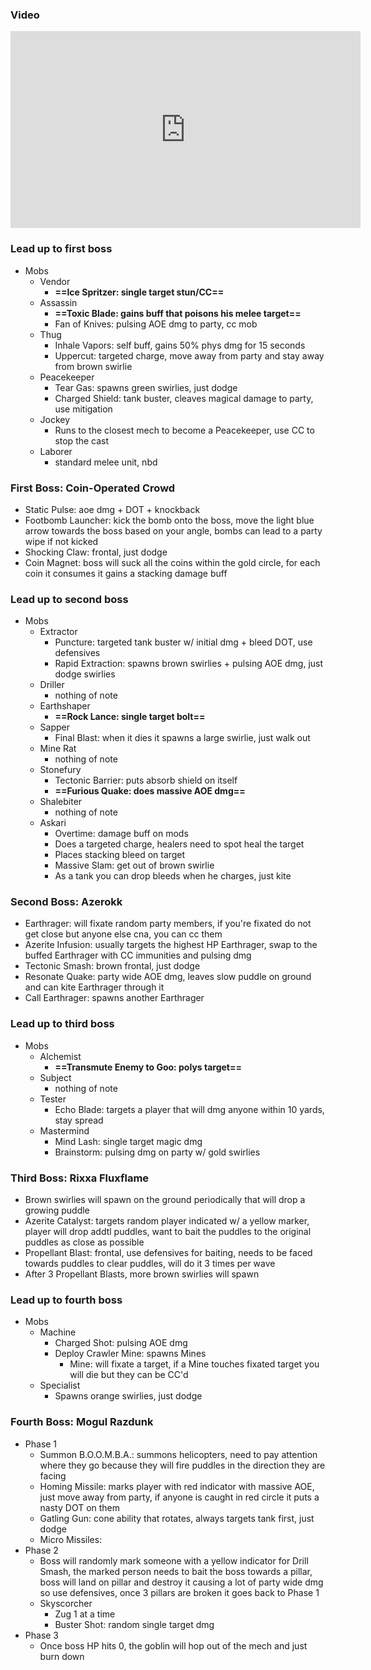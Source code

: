 ### Video
<iframe width="560" height="315" src="https://www.youtube.com/embed/x8lLZruaoNQ?si=THF4fMbH_2BhRjwI" title="YouTube video player" frameborder="0" allow="accelerometer; autoplay; clipboard-write; encrypted-media; gyroscope; picture-in-picture; web-share" referrerpolicy="strict-origin-when-cross-origin" allowfullscreen></iframe>

### Lead up to first boss
- Mobs
	- Vendor
		- **==Ice Spritzer: single target stun/CC==**
	- Assassin
		- **==Toxic Blade: gains buff that poisons his melee target==**
		- Fan of Knives: pulsing AOE dmg to party, cc mob
	- Thug
		- Inhale Vapors: self buff, gains 50% phys dmg for 15 seconds
		- Uppercut: targeted charge, move away from party and stay away from brown swirlie
	- Peacekeeper
		- Tear Gas: spawns green swirlies, just dodge
		- Charged Shield: tank buster, cleaves magical damage to party, use mitigation
	- Jockey
		- Runs to the closest mech to become a Peacekeeper, use CC to stop the cast
	- Laborer
		- standard melee unit, nbd

### First Boss: Coin-Operated Crowd
- Static Pulse: aoe dmg + DOT + knockback
- Footbomb Launcher: kick the bomb onto the boss, move the light blue arrow towards the boss based on your angle, bombs can lead to a party wipe if not kicked
- Shocking Claw: frontal, just dodge
- Coin Magnet: boss will suck all the coins within the gold circle, for each coin it consumes it gains a stacking damage buff

### Lead up to second boss
- Mobs
	- Extractor
		- Puncture: targeted tank buster w/ initial dmg + bleed DOT, use defensives
		- Rapid Extraction: spawns brown swirlies + pulsing AOE dmg, just dodge swirlies
	- Driller
		- nothing of note
	- Earthshaper
		- **==Rock Lance: single target bolt==**
	- Sapper
		- Final Blast: when it dies it spawns a large swirlie, just walk out
	- Mine Rat
		- nothing of note
	- Stonefury
		- Tectonic Barrier: puts absorb shield on itself
		- **==Furious Quake: does massive AOE dmg==**
	- Shalebiter
		- nothing of note
	- Askari
		- Overtime: damage buff on mods
		- Does a targeted charge, healers need to spot heal the target
		- Places stacking bleed on target
		- Massive Slam: get out of brown swirlie
		- As a tank you can drop bleeds when he charges, just kite

### Second Boss: Azerokk
- Earthrager: will fixate random party members, if you're fixated do not get close but anyone else cna, you can cc them
- Azerite Infusion: usually targets the highest HP Earthrager, swap to the buffed Earthrager with CC immunities and pulsing dmg
- Tectonic Smash: brown frontal, just dodge
- Resonate Quake: party wide AOE dmg, leaves slow puddle on ground and can kite Earthrager through it
- Call Earthrager: spawns another Earthrager

### Lead up to third boss
- Mobs
	- Alchemist
		- **==Transmute Enemy to Goo: polys target==**
	- Subject
		- nothing of note
	- Tester
		- Echo Blade: targets a player that will dmg anyone within 10 yards, stay spread
	- Mastermind
		- Mind Lash: single target magic dmg
		- Brainstorm: pulsing dmg on party w/ gold swirlies

### Third Boss: Rixxa Fluxflame
- Brown swirlies will spawn on the ground periodically that will drop a growing puddle
- Azerite Catalyst: targets random player indicated w/ a yellow marker, player will drop addtl puddles, want to bait the puddles to the original puddles as close as possible
- Propellant Blast: frontal, use defensives for baiting, needs to be faced towards puddles to clear puddles, will do it 3 times per wave
- After 3 Propellant Blasts, more brown swirlies will spawn

### Lead up to fourth boss
- Mobs
	- Machine
		- Charged Shot: pulsing AOE dmg
		- Deploy Crawler Mine: spawns Mines
			- Mine: will fixate a target, if a Mine touches fixated target you will die but they can be CC'd
	- Specialist
		- Spawns orange swirlies, just dodge

### Fourth Boss: Mogul Razdunk
- Phase 1
	- Summon B.O.O.M.B.A.: summons helicopters, need to pay attention where they go because they will fire puddles in the direction they are facing
	- Homing Missile: marks player with red indicator with massive AOE, just move away from party, if anyone is caught in red circle it puts a nasty DOT on them
	- Gatling Gun: cone ability that rotates, always targets tank first, just dodge
	- Micro Missiles: 
- Phase 2
	- Boss will randomly mark someone with a yellow indicator for Drill Smash, the marked person needs to bait the boss towards a pillar, boss will land on pillar and destroy it causing a lot of party wide dmg so use defensives, once 3 pillars are broken it goes back to Phase 1
	- Skyscorcher
		- Zug 1 at a time
		- Buster Shot: random single target dmg
- Phase 3
	- Once boss HP hits 0, the goblin will hop out of the mech and just burn down